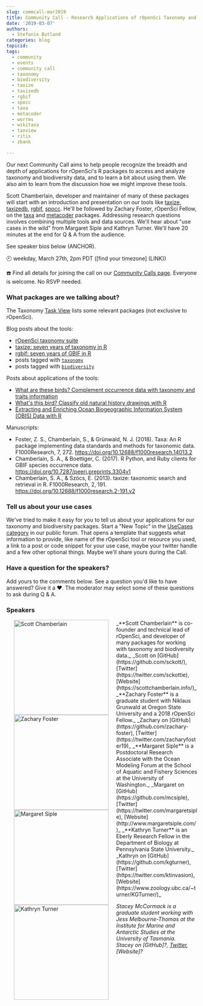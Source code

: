 ```yaml
---
slug: commcall-mar2019
title: Community Call - Research Applications of rOpenSci Taxonomy and Biodiversity Tools
date: '2019-03-07'
authors:
  - Stefanie Butland
categories: blog
topicid:
tags:
  - community
  - events
  - community call
  - taxonomy
  - biodiversity
  - taxize
  - taxizedb
  - rgbif
  - spocc
  - taxa
  - metacoder
  - worrms
  - wikitaxa
  - taxview
  - ritis
  - zbank

---
```

Our next Community Call aims to help people recognize the breadth and depth of applications for rOpenSci's R packages to access and analyze taxonomy and biodiversity data, and to learn a bit about using them. We also aim to learn from the discussion how we might improve these tools.

Scott Chamberlain, developer and maintainer of many of these packages will start with an introduction and presentation on our tools like [taxize](https://github.com/ropensci/taxize), [taxizedb](https://github.com/ropensci/taxizedb), [rgbif](https://github.com/ropensci/rgbif), [spocc](https://github.com/ropensci/spocc). He'll be followed by Zachary Foster, rOpenSci Fellow, on the [taxa](https://github.com/ropensci/taxa) and [metacoder](https://github.com/grunwaldlab/metacoder) packages. Addressing research questions involves combining multiple tools and data sources. We'll hear about "use cases in the wild" from Margaret Siple and Kathryn Turner. We'll have 20 minutes at the end for Q & A from the audience.

See speaker bios below (ANCHOR).  


🕘 weekday, March 27th, 2pm PDT ([find your timezone]  (LINK))

☎️ Find all details for joining the call on our [Community Calls page](http://communitycalls.ropensci.org/#next-call).
Everyone is welcome. No RSVP needed.

### What packages are we talking about?

The Taxonomy [Task View](https://github.com/ropensci/taxonomy#taxonomy) lists some relevant packages (not exclusive to rOpenSci).

Blog posts about the tools:

- [rOpenSci taxonomy suite](https://ropensci.org/blog/2017/07/27/taxonomy-suite/)
- [taxize: seven years of taxonomy in R](https://ropensci.org/technotes/2018/05/23/taxize-seven-years/)
- [rgbif: seven years of GBIF in R](https://ropensci.org/technotes/2018/08/22/rgbif-seven-years/)
- posts tagged with [`taxonomy`](https://ropensci.org/tags/taxonomy/)
- posts tagged with [`biodiversity`](https://ropensci.org/tags/biodiversity/)

Posts about applications of the tools:

- [What are these birds? Complement occurrence data with taxonomy and traits information](https://ropensci.org/blog/2018/09/04/birds-taxo-traits/)
- [What's this bird? Classify old natural history drawings with R](https://ropensci.org/blog/2018/08/28/birds-ocr/)
- [Extracting and Enriching Ocean Biogeographic Information System (OBIS) Data with R](https://ropensci.org/blog/2017/01/25/obis/)

Manuscripts:

- Foster, Z. S., Chamberlain, S., & Grünwald, N. J. (2018). Taxa: An R package implementing data standards and methods for taxonomic data. F1000Research, 7, 272. https://doi.org/10.12688/f1000research.14013.2
- Chamberlain, S. A., & Boettiger, C. (2017). R Python, and Ruby clients for GBIF species occurrence data. https://doi.org/10.7287/peerj.preprints.3304v1
- Chamberlain, S. A., & Szöcs, E. (2013). taxize: taxonomic search and retrieval in R. F1000Research, 2, 191. https://doi.org/10.12688/f1000research.2-191.v2

### Tell us about your use cases

We've tried to make it easy for you to tell us about your applications for our taxonomy and biodiversity packages. Start a "New Topic" in the [UseCases category](https://discuss.ropensci.org/c/usecases) in our public forum. That opens a template that suggests what information to provide, like name of the rOpenSci tool or resource you used, a link to a post or code snippet for your use case, maybe your twitter handle and a few other optional things. Maybe we'll share yours during the Call.

### Have a question for the speakers?

Add yours to the comments below. See a question you'd like to have answered? Give it a ❤️. The moderator may select some of these questions to ask during Q & A.

### Speakers

<img src="/img/blog-images/2019-03-07-commcall-mar2019/scott-chamberlain.jpg" alt="Scott Chamberlain" style="margin: 0px 20px; width: 250px;" align="left">
_**Scott Chamberlain** is co-founder and technical lead of rOpenSci, and developer of many packages for working with taxonomy and biodiversity data._  
_Scott on [GitHub](https://github.com/sckott/), [Twitter](https://twitter.com/sckottie), [Website](https://scottchamberlain.info/)_  

<img src="/img/blog-images/2019-03-07-commcall-mar2019/zachary-foster.jpg" alt="Zachary Foster" style="margin: 0px 20px; width: 250px;" align="left">
_**Zachary Foster** is a graduate student with Niklaus Grunwald at Oregon State University and a 2018 rOpenSci Fellow._  
_Zachary on [GitHub](https://github.com/zachary-foster), [Twitter](https://twitter.com/zacharyfoster19)_  

<img src="/img/blog-images/2019-03-07-commcall-mar2019/margaret-siple.jpg" alt="Margaret Siple" style="margin: 0px 20px; width: 250px;" align="left">
_**Margaret Siple** is a Postdoctoral Research Associate with the Ocean Modeling Forum at the School of Aquatic and Fishery Sciences at the University of Washington._   
_Margaret on [GitHub](https://github.com/mcsiple), [Twitter](https://twitter.com/margaretsiple), [Website](http://www.margaretsiple.com/)_

<img src="/img/blog-images/2019-03-07-commcall-mar2019/kathryn-turner.jpg" alt="Kathryn Turner" style="margin: 0px 20px; width: 250px;" align="left">
_**Kathryn Turner** is an Eberly Research Fellow in the Department of Biology at Pennsylvania State University._   
_Kathryn on [GitHub](https://github.com/kgturner), [Twitter](https://twitter.com/ktinvasion), [Website](https://www.zoology.ubc.ca/~turner/KGTurner/)_

_Stacey McCormack is a graduate student working with Jess Melbourne-Thomas at the Institute for Marine and Antarctic Studies at the University of Tasmania._      
_Stacey on [GitHub]?, [Twitter](https://twitter.com/mccormacksa), [Website]?_
